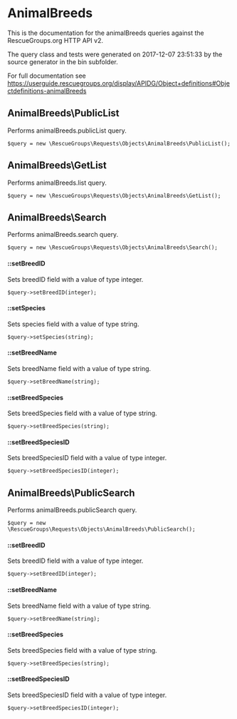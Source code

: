 # AnimalBreeds

This is the documentation for the animalBreeds queries against the RescueGroups.org HTTP API v2.

The query class and tests were generated on 2017-12-07 23:51:33 by the source generator in the bin subfolder.

For full documentation see https://userguide.rescuegroups.org/display/APIDG/Object+definitions#Objectdefinitions-animalBreeds

## AnimalBreeds\PublicList

Performs animalBreeds.publicList query.

    $query = new \RescueGroups\Requests\Objects\AnimalBreeds\PublicList();



## AnimalBreeds\GetList

Performs animalBreeds.list query.

    $query = new \RescueGroups\Requests\Objects\AnimalBreeds\GetList();



## AnimalBreeds\Search

Performs animalBreeds.search query.

    $query = new \RescueGroups\Requests\Objects\AnimalBreeds\Search();

#### ::setBreedID

Sets breedID field with a value of type integer.

    $query->setBreedID(integer);

#### ::setSpecies

Sets species field with a value of type string.

    $query->setSpecies(string);

#### ::setBreedName

Sets breedName field with a value of type string.

    $query->setBreedName(string);

#### ::setBreedSpecies

Sets breedSpecies field with a value of type string.

    $query->setBreedSpecies(string);

#### ::setBreedSpeciesID

Sets breedSpeciesID field with a value of type integer.

    $query->setBreedSpeciesID(integer);



## AnimalBreeds\PublicSearch

Performs animalBreeds.publicSearch query.

    $query = new \RescueGroups\Requests\Objects\AnimalBreeds\PublicSearch();

#### ::setBreedID

Sets breedID field with a value of type integer.

    $query->setBreedID(integer);

#### ::setBreedName

Sets breedName field with a value of type string.

    $query->setBreedName(string);

#### ::setBreedSpecies

Sets breedSpecies field with a value of type string.

    $query->setBreedSpecies(string);

#### ::setBreedSpeciesID

Sets breedSpeciesID field with a value of type integer.

    $query->setBreedSpeciesID(integer);





